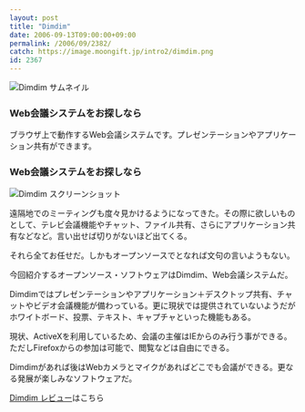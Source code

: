```yaml
---
layout: post
title: "Dimdim"
date: 2006-09-13T09:00:00+09:00
permalink: /2006/09/2382/
catch: https://image.moongift.jp/intro2/dimdim.png
id: 2367
---
```

 ![Dimdim サムネイル](https://image.moongift.jp/intro2/dimdim.t.png "Dimdim サムネイル")
  

### Web会議システムをお探しなら
  
ブラウザ上で動作するWeb会議システムです。プレゼンテーションやアプリケーション共有ができます。  
<!--more-->  

### Web会議システムをお探しなら
  

![Dimdim スクリーンショット](https://image.moongift.jp/intro2/dimdim.png "Dimdim スクリーンショット")

  

遠隔地でのミーティングも度々見かけるようになってきた。その際に欲しいものとして、テレビ会議機能やチャット、ファイル共有、さらにアプリケーション共有などなど。言い出せば切りがないほど出てくる。

  

それら全てお任せだ。しかもオープンソースでとなれば文句の言いようもない。

  

今回紹介するオープンソース・ソフトウェアはDimdim、Web会議システムだ。

  

Dimdimではプレゼンテーションやアプリケーション＋デスクトップ共有、チャットやビデオ会議機能が備わっている。更に現状では提供されていないようだがホワイトボード、投票、テキスト、キャプチャといった機能もある。

  

現状、ActiveXを利用しているため、会議の主催はIEからのみ行う事ができる。ただしFirefoxからの参加は可能で、閲覧などは自由にできる。

  

Dimdimがあれば後はWebカメラとマイクがあればどこでも会議ができる。更なる発展が楽しみなソフトウェアだ。

  

[Dimdim レビュー](http://oss.moongift.jp/review/i-2383.html)はこちら

